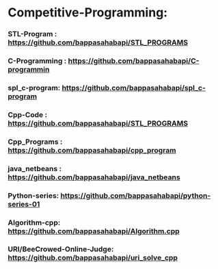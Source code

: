 # Competitive-Programming:
### STL-Program : https://github.com/bappasahabapi/STL_PROGRAMS
### C-Programming : https://github.com/bappasahabapi/C-programmin
### spl_c-program: https://github.com/bappasahabapi/spl_c-program
### Cpp-Code : https://github.com/bappasahabapi/STL_PROGRAMS
### Cpp_Programs : https://github.com/bappasahabapi/cpp_program
### java_netbeans : https://github.com/bappasahabapi/java_netbeans
###  Python-series: https://github.com/bappasahabapi/python-series-01

### Algorithm-cpp: https://github.com/bappasahabapi/Algorithm.cpp
### URI/BeeCrowed-Online-Judge: https://github.com/bappasahabapi/uri_solve_cpp
